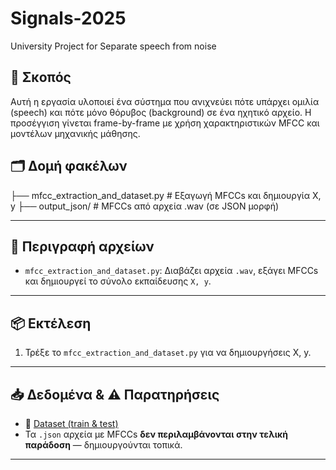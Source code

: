 # Signals-2025
University Project for Separate speech from noise

## 📌 Σκοπός
Αυτή η εργασία υλοποιεί ένα σύστημα που ανιχνεύει πότε υπάρχει ομιλία (speech) και πότε μόνο θόρυβος (background) σε ένα ηχητικό αρχείο. 
Η προσέγγιση γίνεται frame-by-frame με χρήση χαρακτηριστικών MFCC και μοντέλων μηχανικής μάθησης.

## 🗂 Δομή φακέλων
├── mfcc_extraction_and_dataset.py # Εξαγωγή MFCCs και δημιουργία X, y
├── output_json/ # MFCCs από αρχεία .wav (σε JSON μορφή)

----------------------------------------------------------------------
 
## 🧠 Περιγραφή αρχείων

- `mfcc_extraction_and_dataset.py`: Διαβάζει αρχεία `.wav`, εξάγει MFCCs και δημιουργεί το σύνολο εκπαίδευσης `X, y`.

----------------------------------------------------------------------

## 📦 Εκτέλεση

1. Τρέξε το `mfcc_extraction_and_dataset.py` για να δημιουργήσεις X, y.

----------------------------------------------------------------------

## 📥 Δεδομένα & ⚠️ Παρατηρήσεις 

- 🔗 [Dataset (train & test)](https://drive.google.com/drive/folders/1A-_ybw6sVtPYjrzkOa1rACvvCyqPqhWn?usp=share_link)
- Τα `.json` αρχεία με MFCCs **δεν περιλαμβάνονται στην τελική παράδοση** — δημιουργούνται τοπικά.

----------------------------------------------------------------------

